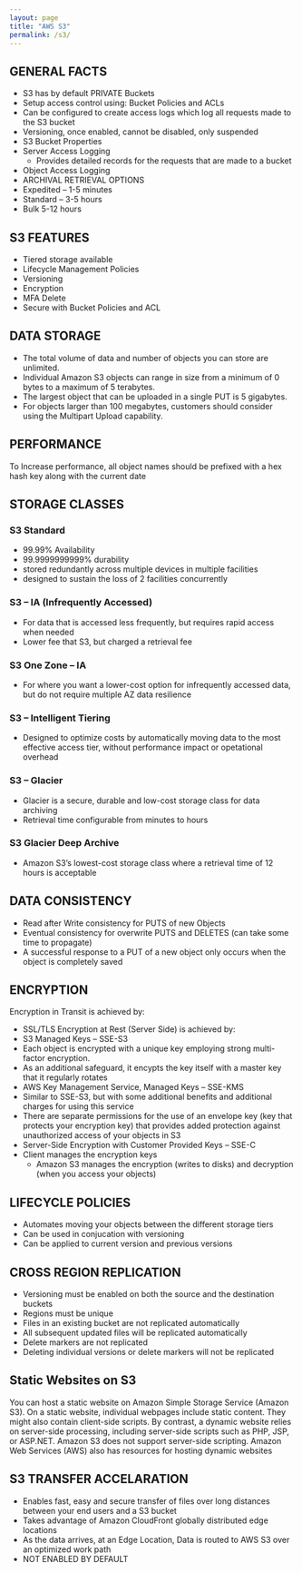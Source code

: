 ```yaml
---
layout: page
title: "AWS S3"
permalink: /s3/
---
```

## GENERAL FACTS
-	S3 has by default PRIVATE Buckets
-	Setup access control using: Bucket Policies and ACLs
-	Can be configured to create access logs which log all requests made to the S3 bucket
-	Versioning, once enabled, cannot be disabled, only suspended
-	S3 Bucket Properties
- Server Access Logging
  - Provides detailed records for the requests that are made to a bucket
- Object Access Logging
-	ARCHIVAL RETRIEVAL OPTIONS
  - Expedited – 1-5 minutes
  - Standard – 3-5 hours
  - Bulk 5-12 hours

## S3 FEATURES
-	Tiered storage available
-	Lifecycle Management Policies
-	Versioning
-	Encryption
-	MFA Delete
-	Secure with Bucket Policies and ACL

## DATA STORAGE
-	The total volume of data and number of objects you can store are unlimited. 
-	Individual Amazon S3 objects can range in size from a minimum of 0 bytes to a maximum of 5 terabytes. 
-	The largest object that can be uploaded in a single PUT is 5 gigabytes. 
-	For objects larger than 100 megabytes, customers should consider using the Multipart Upload capability.


## PERFORMANCE
To Increase performance, all object names should be prefixed with a hex hash key along with the current date

## STORAGE CLASSES

### S3 Standard
-	99.99% Availability
-	99.9999999999% durability
-	stored redundantly across multiple devices in multiple facilities
-	designed to sustain the loss of 2 facilities concurrently

### S3 – IA (Infrequently Accessed)
-	For data that is accessed less frequently, but requires rapid access when needed
-	Lower fee that S3, but charged a retrieval fee

### S3 One Zone – IA
-	For where you want a lower-cost option for infrequently accessed data, but do not require multiple AZ data resilience

### S3 – Intelligent Tiering
-	Designed to optimize costs by automatically moving data to the most effective access tier, without performance impact or opetational overhead

### S3 – Glacier
-	Glacier is a secure, durable and low-cost storage class for data archiving
-	Retrieval time configurable from minutes to hours

### S3 Glacier Deep Archive
-	Amazon S3’s lowest-cost storage class where a retrieval time of 12 hours is acceptable

## DATA CONSISTENCY

-	Read after Write consistency for PUTS of new Objects
-	Eventual consistency for overwrite PUTS and DELETES (can take some time to propagate)
-	A successful response to a PUT of a new object only occurs when the object is completely saved

## ENCRYPTION

Encryption in Transit is achieved by:
-	SSL/TLS
Encryption at Rest (Server Side) is achieved by:
-	S3 Managed Keys – SSE-S3
  - Each object is encrypted with a unique key employing strong multi-factor encryption.
  - As an additional safeguard, it encypts the key itself with a master key that it regularly rotates
-	AWS Key Management Service, Managed Keys – SSE-KMS
  - Similar to SSE-S3, but with some additional benefits and additional charges for using this service
  - There are separate permissions for the use of an envelope key (key that protects your encryption key) that provides added protection against unauthorized access of your objects in S3
-	Server-Side Encryption with Customer Provided Keys – SSE-C
- Client manages the encryption keys
  - Amazon S3 manages the encryption (writes to disks) and decryption (when you access your objects)


## LIFECYCLE POLICIES

-	Automates moving your objects between the different storage tiers
-	Can be used in conjucation with versioning
-	Can be applied to current version and previous versions


## CROSS REGION REPLICATION

-	Versioning must be enabled on both the source and the destination buckets
-	Regions must be unique
-	Files in an existing bucket are not replicated automatically
-	All subsequent updated files will be replicated automatically
-	Delete markers are not replicated
-	Deleting individual versions or delete markers will not be replicated

## Static Websites on S3

You can host a static website on Amazon Simple Storage Service (Amazon S3). On a static website, individual webpages include static content. They might also contain client-side scripts. By contrast, a dynamic website relies on server-side processing, including server-side scripts such as PHP, JSP, or ASP.NET. Amazon S3 does not support server-side scripting. Amazon Web Services (AWS) also has resources for hosting dynamic websites


## S3 TRANSFER ACCELARATION
-	Enables fast, easy and secure transfer of files over long distances between your end users and a S3 bucket
-	Takes advantage of Amazon CloudFront globally distributed edge locations
-	As the data arrives, at an Edge Location, Data is routed to AWS S3 over an optimized work path
-	NOT ENABLED BY DEFAULT
